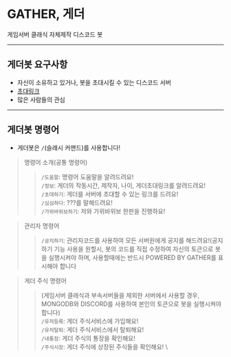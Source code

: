 # GATHER, 게더
게임서버 클래식 자체제작 디스코드 봇

----
## 게더봇 요구사항
- 자신이 소유하고 있거나, 봇을 초대시킬 수 있는 디스코드 서버
- [초대링크](https://discord.com/oauth2/authorize?client_id=1316915541709029467&permissions=0&integration_type=0&scope=bot)
- 많은 사람들의 관심
----
## 게더봇 명령어
- 게더봇은 `/`(슬래시 커맨드)를 사용합니다!
>명령어 소개(공통 명령어)
>> `/도움말`: 명령어 도움말을 알려드려요! \
>> `/정보`: 게더의 작동시간, 제작자, 나이, 게더초대링크를 알려드려요! \
>> `/초대하기`: 게더를 서버에 초대할 수 있는 링크를 드려요! \
>> `/심심하다`: ???를 말해드려요! \
>> `/가위바위보하기`: 저와 가위바위보 한판을 진행하요!

>관리자 명령어
>> `/공지하기`: 관리자코드를 사용하여 모든 서버원에게 공지를 해드려요!(공지하기 기능 사용을 원할시, 봇의 코드를 직접 수정하여 자신의 토큰으로 봇을 실행시켜야 하며, 사용할때에는 반드시 POWERED BY GATHER를 표시해야 합니다

>게더 주식 명령어
>> (게임서버 클래식과 부속서버들을 제외한 서버에서 사용할 경우, MONGODB와 DISCORD를 사용하여 본인의 토큰으로 봇을 실행시켜야 합니다) \
>> `/유저등록`: 게더 주식서비스에 가입해요! \
>> `/유저탈퇴`: 게더 주식서비스에서 탈퇴해요! \
>> `/내통장`: 게더 주식의 통장을 확인해요! \
>> `/주식시장`: 게더 주식에 상장된 주식들을 확인해요! \